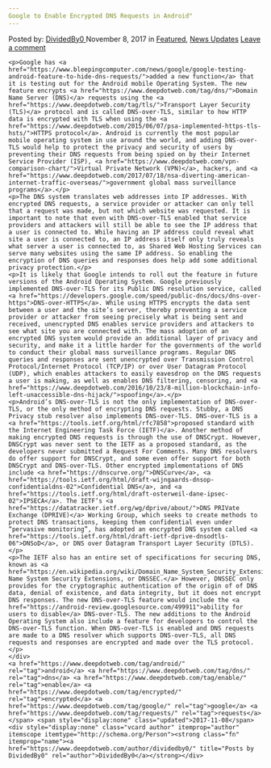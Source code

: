 ```yaml
---
Google to Enable Encrypted DNS Requests in Android"
---
```

<article class="post-listing post-23436 post type-post status-publish format-standard has-post-thumbnail hentry  tag-android tag-dns tag-enable tag-encrypted tag-google tag-requests">
    <div class="post-inner">
        <span>Posted by: <a href="https://www.deepdotweb.com/author/dividedby0/" title="">DividedBy0 </a></span>
    <span>November 8, 2017</span>
    <span>in <a href="https://www.deepdotweb.com/category/deepdot-news/" rel="category tag">Featured</a>, <a href="https://www.deepdotweb.com/category/news-updates/" rel="category tag">News Updates</a></span>
    <span><a href="https://www.deepdotweb.com/2017/11/08/google-enable-encrypted-dns-requests-android/#respond">Leave a comment</a></span>
    </p>
    <div class="clear"></div>
    
    <p>Google has <a href="https://www.bleepingcomputer.com/news/google/google-testing-android-feature-to-hide-dns-requests/">added a new function</a> that it is testing out for the Android mobile Operating System. The new feature encrypts <a href="https://www.deepdotweb.com/tag/dns/">Domain Name Server (DNS)</a> requests using the <a href="https://www.deepdotweb.com/tag/tls/">Transport Layer Security (TLS)</a> protocol and is called DNS-over-TLS, similar to how HTTP data is encrypted with TLS when using the <a href="https://www.deepdotweb.com/2015/06/07/psa-implemented-https-tls-hsts/">HTTPS protocol</a>. Android is currently the most popular mobile operating system in use around the world, and adding DNS-over-TLS would help to protect the privacy and security of users by preventing their DNS requests from being spied on by their Internet Service Provider (ISP), <a href="https://www.deepdotweb.com/vpn-comparison-chart/">Virtual Private Network (VPN)</a>, hackers, and <a href="https://www.deepdotweb.com/2017/07/18/nsa-diverting-american-internet-traffic-overseas/">government global mass surveillance programs</a>.</p>
    <p>The DNS system translates web addresses into IP addresses. With encrypted DNS requests, a service provider or attacker can only tell that a request was made, but not which website was requested. It is important to note that even with DNS-over-TLS enabled that service providers and attackers will still be able to see the IP address that a user is connected to. While having an IP address could reveal what site a user is connected to, an IP address itself only truly reveals what server a user is connected to, as Shared Web Hosting Services can serve many websites using the same IP address. So enabling the encryption of DNS queries and responses does help add some additional privacy protection.</p>
    <p>It is likely that Google intends to roll out the feature in future versions of the Android Operating System. Google previously implemented DNS-over-TLS for its Public DNS resolution service, called <a href="https://developers.google.com/speed/public-dns/docs/dns-over-https">DNS-over-HTTPS</a>. While using HTTPS encrypts the data sent between a user and the site’s server, thereby preventing a service provider or attacker from seeing precisely what is being sent and received, unencrypted DNS enables service providers and attackers to see what site you are connected with. The mass adoption of an encrypted DNS system would provide an additional layer of privacy and security, and make it a little harder for the governments of the world to conduct their global mass surveillance programs. Regular DNS queries and responses are sent unencrypted over Transmission Control Protocol/Internet Protocol (TCP/IP) or over User Datagram Protocol (UDP), which enables attackers to easily eavesdrop on the DNS requests a user is making, as well as enables DNS filtering, censoring, and <a href="https://www.deepdotweb.com/2016/10/23/8-million-blockchain-info-left-unaccessible-dns-hijack/">spoofing</a>.</p>
    <p>Android’s DNS-over-TLS is not the only implementation of DNS-over-TLS, or the only method of encrypting DNS requests. Stubby, a DNS Privacy stub resolver also implements DNS-over-TLS. DNS-over-TLS is a <a href="https://tools.ietf.org/html/rfc7858">proposed standard with the Internet Engineering Task Force (IETF)</a>. Another method of making encrypted DNS requests is through the use of DNSCrypt. However, DNSCrypt was never sent to the IETF as a proposed standard, as the developers never submitted a Request For Comments. Many DNS resolvers do offer support for DNSCrypt, and some even offer support for both DNSCrypt and DNS-over-TLS. Other encrypted implementations of DNS include <a href="https://dnscurve.org/">DNSCurve</a>, <a href="https://tools.ietf.org/html/draft-wijngaards-dnsop-confidentialdns-02">Confidential DNS</a>, and <a href="https://tools.ietf.org/html/draft-osterweil-dane-ipsec-02">IPSECA</a>. The IETF’s <a href="https://datatracker.ietf.org/wg/dprive/about/">DNS PRIVate Exchange (DPRIVE)</a> Working Group, which seeks to create methods to protect DNS transactions, keeping them confidential even under “pervasive monitoring”, has adopted an encrypted DNS system called <a href="https://tools.ietf.org/html/draft-ietf-dprive-dnsodtls-06">DNSoD</a>, or DNS over Datagram Transport Layer Security (DTLS).</p>
    <p>The IETF also has an entire set of specifications for securing DNS, known as <a href="https://en.wikipedia.org/wiki/Domain_Name_System_Security_Extensions">Domain Name System Security Extensions, or DNSSEC.</a> However, DNSSEC only provides for the cryptographic authentication of the origin of of DNS data, denial of existence, and data integrity, but it does not encrypt DNS responses. The new DNS-over-TLS feature would include the <a href="https://android-review.googlesource.com/499911">ability for users to disable</a> DNS-over-TLS. The new additions to the Android Operating System also include a feature for developers to control the DNS-over-TLS function. When DNS-over-TLS is enabled and DNS requests are made to a DNS resolver which supports DNS-over-TLS, all DNS requests and responses are encrypted and made over the TLS protocol.</p>
    </div>
    <a href="https://www.deepdotweb.com/tag/android/" rel="tag">android</a> <a href="https://www.deepdotweb.com/tag/dns/" rel="tag">dns</a> <a href="https://www.deepdotweb.com/tag/enable/" rel="tag">enable</a> <a href="https://www.deepdotweb.com/tag/encrypted/" rel="tag">encrypted</a> <a href="https://www.deepdotweb.com/tag/google/" rel="tag">google</a> <a href="https://www.deepdotweb.com/tag/requests/" rel="tag">requests</a></span> <span style="display:none" class="updated">2017-11-08</span>
    <div style="display:none" class="vcard author" itemprop="author" itemscope itemtype="http://schema.org/Person"><strong class="fn" itemprop="name"><a href="https://www.deepdotweb.com/author/dividedby0/" title="Posts by DividedBy0" rel="author">DividedBy0</a></strong></div>
    
